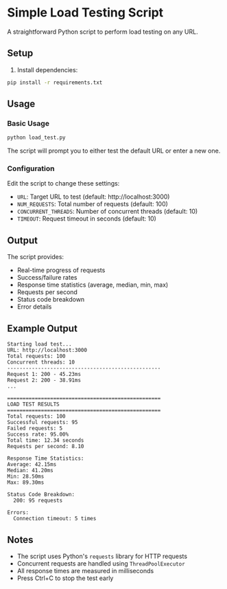 # Simple Load Testing Script

A straightforward Python script to perform load testing on any URL.

## Setup

1. Install dependencies:
```bash
pip install -r requirements.txt
```

## Usage

### Basic Usage
```bash
python load_test.py
```

The script will prompt you to either test the default URL or enter a new one.

### Configuration

Edit the script to change these settings:
- `URL`: Target URL to test (default: http://localhost:3000)
- `NUM_REQUESTS`: Total number of requests (default: 100)
- `CONCURRENT_THREADS`: Number of concurrent threads (default: 10)
- `TIMEOUT`: Request timeout in seconds (default: 10)

## Output

The script provides:
- Real-time progress of requests
- Success/failure rates
- Response time statistics (average, median, min, max)
- Requests per second
- Status code breakdown
- Error details

## Example Output

```
Starting load test...
URL: http://localhost:3000
Total requests: 100
Concurrent threads: 10
--------------------------------------------------
Request 1: 200 - 45.23ms
Request 2: 200 - 38.91ms
...

==================================================
LOAD TEST RESULTS
==================================================
Total requests: 100
Successful requests: 95
Failed requests: 5
Success rate: 95.00%
Total time: 12.34 seconds
Requests per second: 8.10

Response Time Statistics:
Average: 42.15ms
Median: 41.20ms
Min: 28.50ms
Max: 89.30ms

Status Code Breakdown:
  200: 95 requests

Errors:
  Connection timeout: 5 times
```

## Notes

- The script uses Python's `requests` library for HTTP requests
- Concurrent requests are handled using `ThreadPoolExecutor`
- All response times are measured in milliseconds
- Press Ctrl+C to stop the test early
